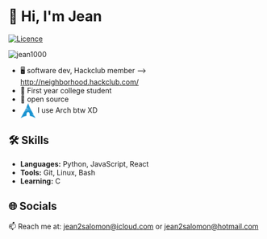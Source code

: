 # 👋 Hi, I'm Jean 
[![Licence](https://hackatime-badge.hackclub.com/U0811ME6L0J/HabitTracker)](./LICENSE)
<p align="left"> <img src="https://komarev.com/ghpvc/?username=jean1000levrai&label=Profile%20views&color=0e75b6&style=flat" alt="jean1000" /> </p>

 - 🖥 software dev, Hackclub member --> http://neighborhood.hackclub.com/
 - 💼 First year college student
 - 💜 open source
 - [<img src="https://raw.githubusercontent.com/Jean1000levrai/Jean1000levrai/main/assets/arch.svg" height="30em" align="center" alt="Arch Linux Logo" title="Arch Linux Logo"/>](https://archlinux.org/)
I use Arch btw XD

## 🛠️ Skills

- **Languages:** Python, JavaScript, React
- **Tools:** Git, Linux, Bash
- **Learning:** C

## 🌐 Socials

📫 Reach me at: [jean2salomon@icloud.com](mailto:jean2salomon@icloud.com) or [jean2salomon@hotmail.com](mailto:jean2salomon@hotmail.com)
